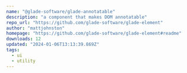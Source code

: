 ```yaml
---
name: "@glade-software/glade-annotatable"
description: "a component that makes DOM annotatable"
repo_url: "https://github.com/glade-software/glade-element"
author: "mattjohnston"
homepage: "https://github.com/glade-software/glade-element#readme"
downloads: 12
updated: "2024-01-06T13:13:39.869Z"
tags: 
  - ui
  - utility
---
```

